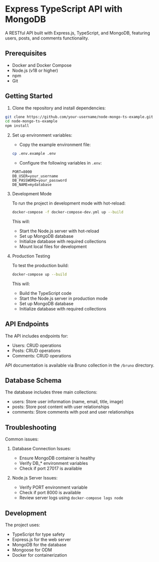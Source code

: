 # Express TypeScript API with MongoDB

A RESTful API built with Express.js, TypeScript, and MongoDB, featuring users, posts, and comments functionality.

## Prerequisites

- Docker and Docker Compose
- Node.js (v18 or higher)
- npm
- Git

## Getting Started

1. Clone the repository and install dependencies:

```bash
git clone https://github.com/your-username/node-mongo-ts-example.git
cd node-mongo-ts-example
npm install
```

2. Set up environment variables:

   - Copy the example environment file:

   ```bash
   cp .env.example .env
   ```

   - Configure the following variables in `.env`:

   ```
   PORT=8000
   DB_USER=your_username
   DB_PASSWORD=your_password
   DB_NAME=mydatabase
   ```

3. Development Mode

   To run the project in development mode with hot-reload:

   ```bash
   docker-compose -f docker-compose-dev.yml up --build
   ```

   This will:

   - Start the Node.js server with hot-reload
   - Set up MongoDB database
   - Initialize database with required collections
   - Mount local files for development

4. Production Testing

   To test the production build:

   ```bash
   docker-compose up --build
   ```

   This will:

   - Build the TypeScript code
   - Start the Node.js server in production mode
   - Set up MongoDB database
   - Initialize database with required collections

## API Endpoints

The API includes endpoints for:

- Users: CRUD operations
- Posts: CRUD operations
- Comments: CRUD operations

API documentation is available via Bruno collection in the `/bruno` directory.

## Database Schema

The database includes three main collections:

- users: Store user information (name, email, title, image)
- posts: Store post content with user relationships
- comments: Store comments with post and user relationships

## Troubleshooting

Common issues:

1. Database Connection Issues:

   - Ensure MongoDB container is healthy
   - Verify DB\_\* environment variables
   - Check if port 27017 is available

2. Node.js Server Issues:
   - Verify PORT environment variable
   - Check if port 8000 is available
   - Review server logs using `docker-compose logs node`

## Development

The project uses:

- TypeScript for type safety
- Express.js for the web server
- MongoDB for the database
- Mongoose for ODM
- Docker for containerization
